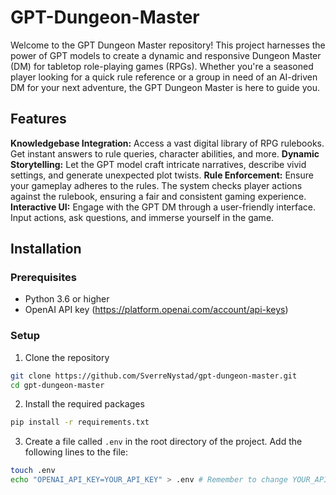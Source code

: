 # GPT-Dungeon-Master
Welcome to the GPT Dungeon Master repository! This project harnesses the power of GPT models to create a dynamic and responsive Dungeon Master (DM) for tabletop role-playing games (RPGs). Whether you're a seasoned player looking for a quick rule reference or a group in need of an AI-driven DM for your next adventure, the GPT Dungeon Master is here to guide you.

## Features
**Knowledgebase Integration:** Access a vast digital library of RPG rulebooks. Get instant answers to rule queries, character abilities, and more.
**Dynamic Storytelling:** Let the GPT model craft intricate narratives, describe vivid settings, and generate unexpected plot twists.
**Rule Enforcement:** Ensure your gameplay adheres to the rules. The system checks player actions against the rulebook, ensuring a fair and consistent gaming experience.
**Interactive UI:** Engage with the GPT DM through a user-friendly interface. Input actions, ask questions, and immerse yourself in the game.



## Installation

### Prerequisites
- Python 3.6 or higher
- OpenAI API key (https://platform.openai.com/account/api-keys)
  

### Setup
1. Clone the repository
```bash
git clone https://github.com/SverreNystad/gpt-dungeon-master.git
cd gpt-dungeon-master
```

2. Install the required packages
```bash
pip install -r requirements.txt
```

3. Create a file called `.env` in the root directory of the project. Add the following lines to the file:
```bash
touch .env
echo "OPENAI_API_KEY=YOUR_API_KEY" > .env # Remember to change YOUR_API_KEY to your actual API key
```
